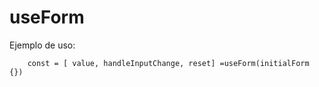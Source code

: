 # useForm

Ejemplo de uso:
```
    const = [ value, handleInputChange, reset] =useForm(initialForm {})
```
